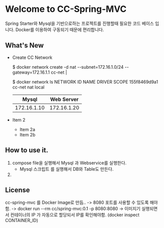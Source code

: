 # Welcome to CC-Spring-MVC

Spring Starter와 Mysql을 기반으로하는 프로젝트를 진행할때 필요한 코드 베이스 입니다.
Docker를 이용하여 구동되기 때문에 편리합니다.

## What's New
* Create CC Network

    $ docker network create -d nat --subnet=172.16.1.0/24 --gateway=172.16.1.1 cc-net |

    
    $ docker network ls
    NETWORK ID          NAME                DRIVER              SCOPE
    155f8469d9a1        cc-net              nat                 local

    Mysql         | Web Server        
    ------------- | -------------
    172.16.1.10   | 172.16.1.20

* Item 2
  * Item 2a
  * Item 2b


## How to use it.
1. compose file을 실행해서 Mysql 과 Webservice를 실행한다.
    - Mysql 스크립트 를 실행해서 DB와 Table도 만든다.
2. 

## License


cc-spring-mvc 를 Docker Image로 만듬..
-> 8080 포트를 사용할 수 있도록 해야함.
-> docker run --rm cc/spring-mvc:0.1 -p 8080:8080
-> 이미지기 실행되면서 컨테이너의 IP 가 자동으로 할당되서 IP를 확인해야함. (docker inspect CONTAINER_ID)


